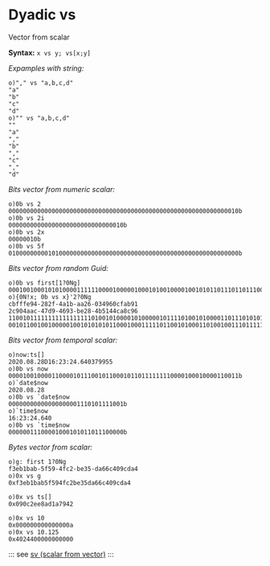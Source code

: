 # Dyadic vs

Vector from scalar

**Syntax:** ``x vs y; vs[x;y]``

_Expamples with string:_

```o
o)"," vs "a,b,c,d"
"a"
"b"
"c"
"d"
o)"" vs "a,b,c,d"
""
"a"
","
"b"
","
"c"
","
"d"
```

_Bits vector from numeric scalar:_

```o
o)0b vs 2
0000000000000000000000000000000000000000000000000000000000000010b
o)0b vs 2i
00000000000000000000000000000010b
o)0b vs 2x
00000010b
o)0b vs 5f
0100000000010100000000000000000000000000000000000000000000000000b
```

_Bits vector from random Guid:_

```o
o)0b vs first[1?0Ng]
00010010001010100001111110000100000100010100100001001010110111011011100000001000110111000100001100011111101000010100100100110100b
o){0N!x; 0b vs x}'2?0Ng
cbfffe94-282f-4a1b-aa26-034960cfab91
2c904aac-47d9-4693-be28-4b5144ca8c96
11001011111111111111111010010100001010000010111101001010000110111010101000100110000000110100100101100000110011111010101110010001b
00101100100100000100101010101100010001111101100101000110100100111011111000101000010010110101000101000100110010101000110010010110b
```

_Bits vector from temporal scalar:_

```o
o)now:ts[]
2020.08.28D16:23:24.640379955
o)0b vs now
0000100100001100001011100101100010110111111110000100010000110011b
o)`date$now
2020.08.28
o)0b vs `date$now
00000000000000000001110101111001b
o)`time$now
16:23:24.640
o)0b vs `time$now
00000011100001000101011011100000b
```

_Bytes vector from scalar:_

```o
o)g: first 1?0Ng
f3eb1bab-5f59-4fc2-be35-da66c409cda4
o)0x vs g
0xf3eb1bab5f594fc2be35da66c409cda4

o)0x vs ts[]
0x090c2ee8ad1a7942

o)0x vs 10
0x000000000000000a
o)0x vs 10.125
0x4024400000000000
```

::: see
[sv (scalar from vector)](/verbs/other/sv.md)
:::
